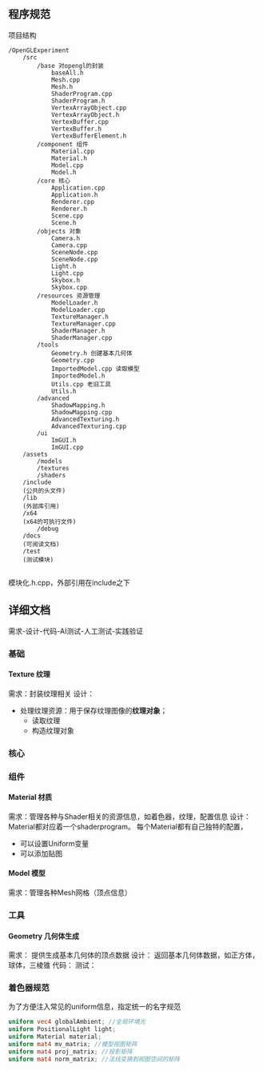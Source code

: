 
## 程序规范
项目结构
```
/OpenGLExperiment
	/src
		/base 对opengl的封装
			baseAll.h
			Mesh.cpp
			Mesh.h
			ShaderProgram.cpp
			ShaderProgram.h
			VertexArrayObject.cpp
			VertexArrayObject.h
			VertexBuffer.cpp
			VertexBuffer.h
			VertexBufferElement.h
		/component 组件
			Material.cpp
			Material.h
			Model.cpp
			Model.h
		/core 核心
		    Application.cpp
		    Application.h
		    Renderer.cpp
		    Renderer.h
		    Scene.cpp
		    Scene.h
		/objects 对象
		    Camera.h
		    Camera.cpp
		    SceneNode.cpp
		    SceneNode.cpp
		    Light.h
		    Light.cpp
		    Skybox.h
		    Skybox.cpp
		/resources 资源管理
		    ModelLoader.h
		    ModelLoader.cpp
		    TextureManager.h
		    TextureManager.cpp
		    ShaderManager.h
		    ShaderManager.cpp
		/tools
		    Geometry.h 创建基本几何体
		    Geometry.cpp
			ImportedModel.cpp 读取模型
			ImportedModel.h
			Utils.cpp 老旧工具
			Utils.h
		/advanced
		    ShadowMapping.h
		    ShadowMapping.cpp
		    AdvancedTexturing.h
		    AdvancedTexturing.cpp
		/ui
		    ImGUI.h
		    ImGUI.cpp
	/assets
	    /models
	    /textures
	    /shaders
	/include
	(公共的头文件)
	/lib
    (外部库引用)
    /x64
    (x64的可执行文件)
	    /debug
	/docs
	(可阅读文档)
	/test
	(测试模块)
	

```

模块化.h.cpp，外部引用在include之下
## 详细文档
需求-设计-代码-AI测试-人工测试-实践验证
### 基础

#### Texture 纹理
需求：封装纹理相关
设计：
- 处理纹理资源：用于保存纹理图像的**纹理对象**；
	- 读取纹理
	- 构造纹理对象
### 核心 

### 组件
#### Material 材质
需求：管理各种与Shader相关的资源信息，如着色器，纹理，配置信息
设计：
Material都对应着一个shaderprogram。
每个Material都有自己独特的配置，
- 可以设置Uniform变量
- 可以添加贴图
#### Model 模型
需求：管理各种Mesh网格（顶点信息）

### 工具
#### Geometry 几何体生成
需求：
提供生成基本几何体的顶点数据
设计：
返回基本几何体数据，如正方体，球体，三棱锥
代码：
测试：

### 着色器规范
为了方便注入常见的uniform信息，指定统一的名字规范
```glsl
uniform vec4 globalAmbient; //全局环境光
uniform PositionalLight light; 
uniform Material material;
uniform mat4 mv_matrix; //模型视图矩阵
uniform mat4 proj_matrix; //投影矩阵
uniform mat4 norm_matrix; //法线变换到视图空间的矩阵
```